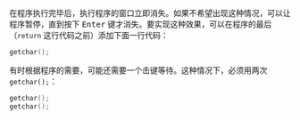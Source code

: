 在程序执行完毕后，执行程序的窗口立即消失。如果不希望出现这种情况，可以让程序暂停，直到按下 <kbd>Enter</kbd> 键才消失。要实现这种效果，可以在程序的最后（`return` 这行代码之前）添加下面一行代码：

```c
getchar();
```

有时根据程序的需要，可能还需要一个击键等待。这种情况下，必须用两次 `getchar();`：

```c
getchar();
getchar();
```

